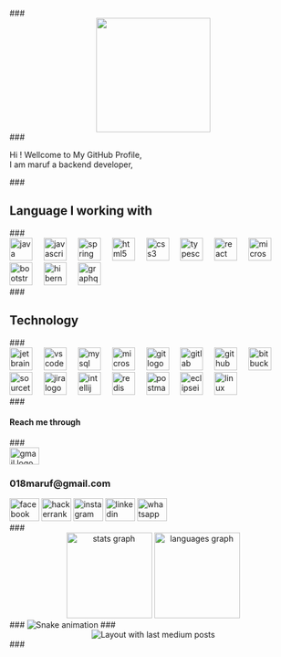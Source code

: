 <p align="center"></p>
###
<div align="center">
    <img height="200" src="https://media.giphy.com/media/3iyKHMIKg5VWG6qHUm/giphy.gif">
</div>
###
<p align="left">
    Hi !  Wellcome to My GitHub Profile,
    <br>
    I am maruf a backend developer,
</p>
###
<h2 align="left">Language I working with</h2>
###
<div align="left">
    <img src="https://cdn.jsdelivr.net/gh/devicons/devicon/icons/java/java-original.svg" height="40" alt="java logo">
    <img width="12">
    <img src="https://cdn.jsdelivr.net/gh/devicons/devicon/icons/javascript/javascript-original.svg" height="40" alt="javascript logo">
    <img width="12">
    <img src="https://cdn.jsdelivr.net/gh/devicons/devicon/icons/spring/spring-original.svg" height="40" alt="spring logo">
    <img width="12">
    <img src="https://cdn.jsdelivr.net/gh/devicons/devicon/icons/html5/html5-original.svg" height="40" alt="html5 logo">
    <img width="12">
    <img src="https://cdn.jsdelivr.net/gh/devicons/devicon/icons/css3/css3-original.svg" height="40" alt="css3 logo">
    <img width="12">
    <img src="https://cdn.jsdelivr.net/gh/devicons/devicon/icons/typescript/typescript-original.svg" height="40" alt="typescript logo">
    <img width="12">
    <img src="https://cdn.jsdelivr.net/gh/devicons/devicon/icons/react/react-original.svg" height="40" alt="react logo">
    <img width="12">
    <img src="https://cdn.simpleicons.org/microsoftsqlserver/CC2927" height="40" alt="microsoftsqlserver logo">
    <img width="12">
    <img src="https://cdn.simpleicons.org/bootstrap/7952B3" height="40" alt="bootstrap logo">
    <img width="12">
    <img src="https://skillicons.dev/icons?i=hibernate" height="40" alt="hibernate logo">
    <img width="12">
    <img src="https://skillicons.dev/icons?i=graphql" height="40" alt="graphql logo">
</div>
###
<h2 align="left">Technology</h2>
###
<div align="left">
    <img src="https://cdn.jsdelivr.net/gh/devicons/devicon/icons/jetbrains/jetbrains-original.svg" height="40" alt="jetbrains logo">
    <img width="12">
    <img src="https://cdn.jsdelivr.net/gh/devicons/devicon/icons/vscode/vscode-original.svg" height="40" alt="vscode logo">
    <img width="12">
    <img src="https://cdn.jsdelivr.net/gh/devicons/devicon/icons/mysql/mysql-original.svg" height="40" alt="mysql logo">
    <img width="12">
    <img src="https://cdn.jsdelivr.net/gh/devicons/devicon/icons/microsoftsqlserver/microsoftsqlserver-plain.svg" height="40" alt="microsoftsqlserver logo">
    <img width="12">
    <img src="https://cdn.jsdelivr.net/gh/devicons/devicon/icons/git/git-original.svg" height="40" alt="git logo">
    <img width="12">
    <img src="https://cdn.jsdelivr.net/gh/devicons/devicon/icons/gitlab/gitlab-original.svg" height="40" alt="gitlab logo">
    <img width="12">
    <img src="https://cdn.jsdelivr.net/gh/devicons/devicon/icons/github/github-original.svg" height="40" alt="github logo">
    <img width="12">
    <img src="https://cdn.jsdelivr.net/gh/devicons/devicon/icons/bitbucket/bitbucket-original.svg" height="40" alt="bitbucket logo">
    <img width="12">
    <img src="https://cdn.jsdelivr.net/gh/devicons/devicon/icons/sourcetree/sourcetree-original.svg" height="40" alt="sourcetree logo">
    <img width="12">
    <img src="https://cdn.jsdelivr.net/gh/devicons/devicon/icons/jira/jira-original.svg" height="40" alt="jira logo">
    <img width="12">
    <img src="https://cdn.jsdelivr.net/gh/devicons/devicon/icons/intellij/intellij-original.svg" height="40" alt="intellij logo">
    <img width="12">
    <img src="https://cdn.jsdelivr.net/gh/devicons/devicon/icons/redis/redis-original.svg" height="40" alt="redis logo">
    <img width="12">
    <img src="https://skillicons.dev/icons?i=postman" height="40" alt="postman logo">
    <img width="12">
    <img src="https://skillicons.dev/icons?i=eclipse" height="40" alt="eclipseide logo">
    <img width="12">
    <img src="https://skillicons.dev/icons?i=linux" height="40" alt="linux logo">
</div>
###
<h4 align="left">Reach me through</h4>
###
<div align="left">
    <div align="left">
        <img
            src="https://raw.githubusercontent.com/maurodesouza/profile-readme-generator/master/src/assets/icons/social/gmail/default.svg"
            width="52"
            height="30"
            alt="gmail logo"
        >
        <h3>
            018maruf@gmail.com
        </h3>
    </div>
    <img
        src="https://raw.githubusercontent.com/maurodesouza/profile-readme-generator/master/src/assets/icons/social/facebook/default.svg"
        width="52"
        height="40"
        alt="facebook logo"
    >
    <img
        src="https://raw.githubusercontent.com/maurodesouza/profile-readme-generator/master/src/assets/icons/social/hackerrank/default.svg"
        width="52"
        height="40"
        alt="hackerrank logo"
    >
    <img
        src="https://raw.githubusercontent.com/maurodesouza/profile-readme-generator/master/src/assets/icons/social/instagram/default.svg"
        width="52"
        height="40"
        alt="instagram logo"
    >
    <img
        src="https://raw.githubusercontent.com/maurodesouza/profile-readme-generator/master/src/assets/icons/social/linkedin/default.svg"
        width="52"
        height="40"
        alt="linkedin logo"
    >
    <img
        src="https://raw.githubusercontent.com/maurodesouza/profile-readme-generator/master/src/assets/icons/social/whatsapp/default.svg"
        width="52"
        height="40"
        alt="whatsapp logo"
    >
</div>
###
<div align="center">
    <img src="https://github-readme-stats.vercel.app/api?username=maruf409&hide_title=false&hide_rank=false&show_icons=true&include_all_commits=true&count_private=true&disable_animations=false&theme=dracula&locale=en&hide_border=false&order=1" height="150" alt="stats graph">
    <img src="https://github-readme-stats.vercel.app/api/top-langs?username=maruf409&locale=en&hide_title=false&layout=compact&card_width=320&langs_count=5&theme=dracula&hide_border=false&order=2" height="150" alt="languages graph">
</div>
###
<img src="https://raw.githubusercontent.com/maruf409/maruf409/output/snake.svg" alt="Snake animation">
###
<div align="center">
    <img src="https://github-read-medium-git-main.pahlevikun.vercel.app/latest?limit=4&username=https://github.com/maruf409" alt="Layout with last medium posts">
</div>
###
